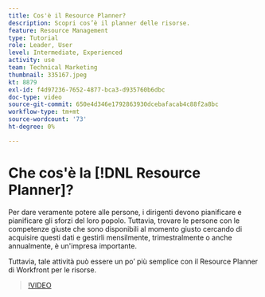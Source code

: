 ```yaml
---
title: Cos'è il Resource Planner?
description: Scopri cos’è il planner delle risorse.
feature: Resource Management
type: Tutorial
role: Leader, User
level: Intermediate, Experienced
activity: use
team: Technical Marketing
thumbnail: 335167.jpeg
kt: 8879
exl-id: f4d97236-7652-4877-bca3-d935760b6dbc
doc-type: video
source-git-commit: 650e4d346e1792863930dcebafacab4c88f2a8bc
workflow-type: tm+mt
source-wordcount: '73'
ht-degree: 0%

---
```


# Che cos&#39;è la [!DNL Resource Planner]?

Per dare veramente potere alle persone, i dirigenti devono pianificare e pianificare gli sforzi del loro popolo. Tuttavia, trovare le persone con le competenze giuste che sono disponibili al momento giusto cercando di acquisire questi dati e gestirli mensilmente, trimestralmente o anche annualmente, è un&#39;impresa importante.

Tuttavia, tale attività può essere un po’ più semplice con il Resource Planner di Workfront per le risorse.


>[!VIDEO](https://video.tv.adobe.com/v/335167/?quality=12&learn=on)
